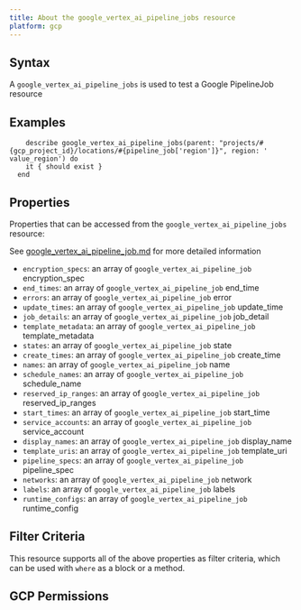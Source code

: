 ```yaml
---
title: About the google_vertex_ai_pipeline_jobs resource
platform: gcp
---
```


## Syntax
A `google_vertex_ai_pipeline_jobs` is used to test a Google PipelineJob resource

## Examples
```
    describe google_vertex_ai_pipeline_jobs(parent: "projects/#{gcp_project_id}/locations/#{pipeline_job['region']}", region: ' value_region') do
    it { should exist }
  end
```

## Properties
Properties that can be accessed from the `google_vertex_ai_pipeline_jobs` resource:

See [google_vertex_ai_pipeline_job.md](google_vertex_ai_pipeline_job.md) for more detailed information
  * `encryption_specs`: an array of `google_vertex_ai_pipeline_job` encryption_spec
  * `end_times`: an array of `google_vertex_ai_pipeline_job` end_time
  * `errors`: an array of `google_vertex_ai_pipeline_job` error
  * `update_times`: an array of `google_vertex_ai_pipeline_job` update_time
  * `job_details`: an array of `google_vertex_ai_pipeline_job` job_detail
  * `template_metadata`: an array of `google_vertex_ai_pipeline_job` template_metadata
  * `states`: an array of `google_vertex_ai_pipeline_job` state
  * `create_times`: an array of `google_vertex_ai_pipeline_job` create_time
  * `names`: an array of `google_vertex_ai_pipeline_job` name
  * `schedule_names`: an array of `google_vertex_ai_pipeline_job` schedule_name
  * `reserved_ip_ranges`: an array of `google_vertex_ai_pipeline_job` reserved_ip_ranges
  * `start_times`: an array of `google_vertex_ai_pipeline_job` start_time
  * `service_accounts`: an array of `google_vertex_ai_pipeline_job` service_account
  * `display_names`: an array of `google_vertex_ai_pipeline_job` display_name
  * `template_uris`: an array of `google_vertex_ai_pipeline_job` template_uri
  * `pipeline_specs`: an array of `google_vertex_ai_pipeline_job` pipeline_spec
  * `networks`: an array of `google_vertex_ai_pipeline_job` network
  * `labels`: an array of `google_vertex_ai_pipeline_job` labels
  * `runtime_configs`: an array of `google_vertex_ai_pipeline_job` runtime_config

## Filter Criteria
This resource supports all of the above properties as filter criteria, which can be used
with `where` as a block or a method.

## GCP Permissions
